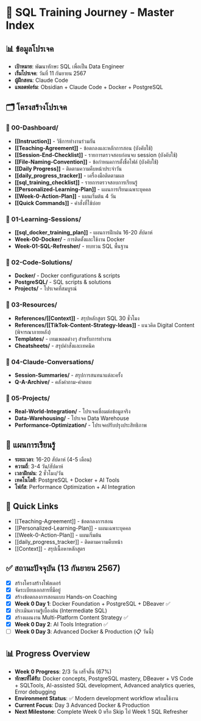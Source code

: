 # 🎯 SQL Training Journey - Master Index

## 📊 ข้อมูลโปรเจค
- **เป้าหมาย**: พัฒนาทักษะ SQL เพื่อเป็น Data Engineer
- **เริ่มโปรเจค**: วันที่ 11 กันยายน 2567
- **ผู้ฝึกสอน**: Claude Code
- **แพลตฟอร์ม**: Obsidian + Claude Code + Docker + PostgreSQL

## 🗂️ โครงสร้างโปรเจค

### 📂 00-Dashboard/
- **[[Instruction]]** - วิธีการทำงานร่วมกัน
- **[[Teaching-Agreement]]** - ข้อตกลงและหลักการสอน (บังคับใช้)
- **[[Session-End-Checklist]]** - รายการตรวจสอบก่อนจบ session (บังคับใช้)
- **[[File-Naming-Convention]]** - ข้อกำหนดการตั้งชื่อไฟล์ (บังคับใช้)
- **[[Daily Progress]]** - ติดตามความคืบหน้าประจำวัน
- **[[daily_progress_tracker]]** - เครื่องมือติดตามผล
- **[[sql_training_checklist]]** - รายการตรวจสอบการเรียนรู้
- **[[Personalized-Learning-Plan]]** - แผนการเรียนเฉพาะบุคคล
- **[[Week-0-Action-Plan]]** - แผนเริ่มต้น 4 วัน
- **[[Quick Commands]]** - คำสั่งที่ใช้บ่อย

### 📂 01-Learning-Sessions/
- **[[sql_docker_training_plan]]** - แผนการฝึกฝน 16-20 สัปดาห์
- **Week-00-Docker/** - การติดตั้งและใช้งาน Docker
- **Week-01-SQL-Refresher/** - ทบทวน SQL พื้นฐาน

### 📂 02-Code-Solutions/
- **Docker/** - Docker configurations & scripts
- **PostgreSQL/** - SQL scripts & solutions  
- **Projects/** - โปรเจคที่สมบูรณ์

### 📂 03-Resources/
- **References/[[Context]]** - สรุปหลักสูตร SQL 30 ชั่วโมง
- **References/[[TikTok-Content-Strategy-Ideas]]** - แนวคิด Digital Content (พิจารณาภายหลัง)
- **Templates/** - เทมเพลตต่างๆ สำหรับการทำงาน
- **Cheatsheets/** - สรุปคำสั่งและเทคนิค

### 📂 04-Claude-Conversations/
- **Session-Summaries/** - สรุปการสนทนาแต่ละครั้ง
- **Q-A-Archive/** - คลังคำถาม-คำตอบ

### 📂 05-Projects/
- **Real-World-Integration/** - โปรเจคเชื่อมต่อข้อมูลจริง
- **Data-Warehousing/** - โปรเจค Data Warehouse
- **Performance-Optimization/** - โปรเจคปรับปรุงประสิทธิภาพ

## 🎯 แผนการเรียนรู้
- **ระยะเวลา**: 16-20 สัปดาห์ (4-5 เดือน)
- **ความถี่**: 3-4 วัน/สัปดาห์
- **เวลาฝึกฝน**: 2 ชั่วโมง/วัน
- **เทคโนโลยี**: PostgreSQL + Docker + AI Tools
- **โฟกัส**: Performance Optimization + AI Integration

## 🔗 Quick Links
- [[Teaching-Agreement]] - ข้อตกลงการสอน
- [[Personalized-Learning-Plan]] - แผนเฉพาะบุคคล
- [[Week-0-Action-Plan]] - แผนเริ่มต้น
- [[daily_progress_tracker]] - ติดตามความคืบหน้า
- [[Context]] - สรุปเนื้อหาหลักสูตร

## ✅ สถานะปัจจุบัน (13 กันยายน 2567)
- [x] สร้างโครงสร้างโฟลเดอร์
- [x] จัดระเบียบเอกสารที่มีอยู่
- [x] สร้างข้อตกลงการสอนแบบ Hands-on Coaching
- [x] **Week 0 Day 1**: Docker Foundation + PostgreSQL + DBeaver ✅
- [x] ประเมินความรู้เบื้องต้น (Intermediate SQL)
- [x] สร้างแผนงาน Multi-Platform Content Strategy ✅
- [x] **Week 0 Day 2**: AI Tools Integration ✅
- [ ] **Week 0 Day 3**: Advanced Docker & Production (📋 วันนี้)

## 📊 Progress Overview
- **Week 0 Progress**: 2/3 วัน เสร็จสิ้น (67%)
- **ทักษะที่ได้รับ**: Docker concepts, PostgreSQL mastery, DBeaver + VS Code + SQLTools, AI-assisted SQL development, Advanced analytics queries, Error debugging
- **Environment Status**: ✅ Modern development workflow พร้อมใช้งาน
- **Current Focus**: Day 3 Advanced Docker & Production
- **Next Milestone**: Complete Week 0 หรือ Skip ไป Week 1 SQL Refresher